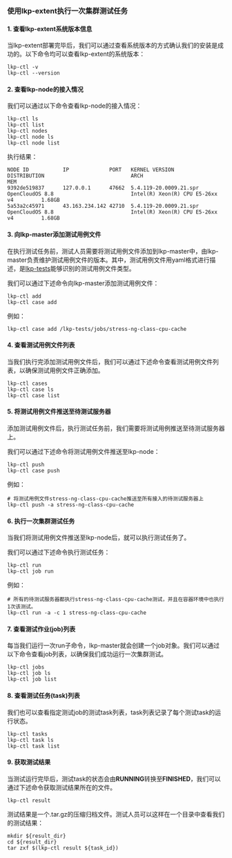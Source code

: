 ### 使用lkp-extent执行一次集群测试任务

#### 1. 查看lkp-extent系统版本信息

当lkp-extent部署完毕后，我们可以通过查看系统版本的方式确认我们的安装是成功的。以下命令均可以查看lkp-extent的系统版本：

```shell
lkp-ctl -v
lkp-ctl --version
```



#### 2. 查看lkp-node的接入情况

我们可以通过以下命令查看lkp-node的接入情况：

```shell
lkp-ctl ls
lkp-ctl list
lkp-ctl nodes
lkp-ctl node ls
lkp-ctl node list
```

执行结果：

```shell
NODE ID           IP             PORT   KERNEL VERSION                DISTRIBUTION                            ARCH                                    MEM
9392de519837      127.0.0.1      47662  5.4.119-20.0009.21.spr        OpenCloudOS 8.8                         Intel(R) Xeon(R) CPU E5-26xx v4         1.68GB
5a53a2c45971      43.163.234.142 42710  5.4.119-20.0009.21.spr        OpenCloudOS 8.8                         Intel(R) Xeon(R) CPU E5-26xx v4         1.68GB
```



#### 3. 向lkp-master添加测试用例文件

在执行测试任务前，测试人员需要将测试用例文件添加到lkp-master中，由lkp-master负责维护测试用例文件的版本。其中，测试用例文件用yaml格式进行描述，是[lkp-tests](https://github.com/intel/lkp-tests)能够识别的测试用例文件类型。

我们可以通过下述命令向lkp-master添加测试用例文件：

```shell
lkp-ctl add
lkp-ctl case add
```

例如：

```shell
lkp-ctl case add /lkp-tests/jobs/stress-ng-class-cpu-cache
```



#### 4. 查看测试用例文件列表

当我们执行完添加测试用例文件后，我们可以通过下述命令查看测试用例文件列表，以确保测试用例文件正确添加。

```shell
lkp-ctl cases
lkp-ctl case ls
lkp-ctl case list
```



#### 5. 将测试用例文件推送至待测试服务器

添加测试用例文件后，执行测试任务前，我们需要将测试用例推送至待测试服务器上。

我们可以通过下述命令将测试用例文件推送至lkp-node：

```shell
lkp-ctl push
lkp-ctl case push
```

例如：

```shell
# 将测试用例文件stress-ng-class-cpu-cache推送至所有接入的待测试服务器上
lkp-ctl push -a stress-ng-class-cpu-cache
```



#### 6. 执行一次集群测试任务

当我们将测试用例文件推送至lkp-node后，就可以执行测试任务了。

我们可以通过下述命令执行测试任务：

```shell
lkp-ctl run
lkp-ctl job run
```

例如：

```shell
# 所有的待测试服务器都执行stress-ng-class-cpu-cache测试，并且在容器环境中也执行1次该测试。
lkp-ctl run -a -c 1 stress-ng-class-cpu-cache
```



#### 7. 查看测试作业(job)列表

每当我们运行一次run子命令，lkp-master就会创建一个job对象。我们可以通过以下命令查看job列表，以确保我们成功运行一次集群测试。

```shell
lkp-ctl jobs
lkp-ctl job ls
lkp-ctl job list
```



#### 8. 查看测试任务(task)列表

我们也可以查看指定测试job的测试task列表，task列表记录了每个测试task的运行状态。

```shell
lkp-ctl tasks
lkp-ctl task ls
lkp-ctl task list
```



#### 9. 获取测试结果

当测试运行完毕后，测试task的状态会由**RUNNING**转换至**FINISHED**，我们可以通过下述命令获取测试结果所在的文件。

```shell
lkp-ctl result
```

测试结果是一个.tar.gz的压缩归档文件。测试人员可以这样在一个目录中查看我们的测试结果：

```shell
mkdir ${result_dir}
cd ${result_dir}
tar zxf $(lkp-ctl result ${task_id})
```

